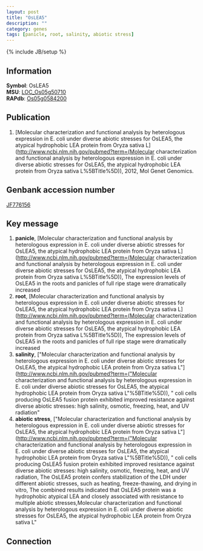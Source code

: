 ```yaml
---
layout: post
title: "OsLEA5"
description: ""
category: genes
tags: [panicle, root, salinity, abiotic stress]
---
```

{% include JB/setup %}

## Information
__Symbol__: OsLEA5  
__MSU__: [LOC_Os05g50710](http://rice.plantbiology.msu.edu/cgi-bin/ORF_infopage.cgi?orf=LOC_Os05g50710)  
__RAPdb__: [Os05g0584200](http://rapdb.dna.affrc.go.jp/viewer/gbrowse_details/irgsp1?name=Os05g0584200)  

## Publication
1. [Molecular characterization and functional analysis by heterologous expression in E. coli under diverse abiotic stresses for OsLEA5, the atypical hydrophobic LEA protein from Oryza sativa L](http://www.ncbi.nlm.nih.gov/pubmed?term=(Molecular characterization and functional analysis by heterologous expression in E. coli under diverse abiotic stresses for OsLEA5, the atypical hydrophobic LEA protein from Oryza sativa L%5BTitle%5D)), 2012, Mol Genet Genomics.

## Genbank accession number
[JF776156](http://www.ncbi.nlm.nih.gov/nuccore/JF776156)

## Key message
1. __panicle__, [Molecular characterization and functional analysis by heterologous expression in E. coli under diverse abiotic stresses for OsLEA5, the atypical hydrophobic LEA protein from Oryza sativa L](http://www.ncbi.nlm.nih.gov/pubmed?term=(Molecular characterization and functional analysis by heterologous expression in E. coli under diverse abiotic stresses for OsLEA5, the atypical hydrophobic LEA protein from Oryza sativa L%5BTitle%5D)),  The expression levels of OsLEA5 in the roots and panicles of full ripe stage were dramatically increased
2. __root__, [Molecular characterization and functional analysis by heterologous expression in E. coli under diverse abiotic stresses for OsLEA5, the atypical hydrophobic LEA protein from Oryza sativa L](http://www.ncbi.nlm.nih.gov/pubmed?term=(Molecular characterization and functional analysis by heterologous expression in E. coli under diverse abiotic stresses for OsLEA5, the atypical hydrophobic LEA protein from Oryza sativa L%5BTitle%5D)),  The expression levels of OsLEA5 in the roots and panicles of full ripe stage were dramatically increased
3. __salinity__, ["Molecular characterization and functional analysis by heterologous expression in E. coli under diverse abiotic stresses for OsLEA5, the atypical hydrophobic LEA protein from Oryza sativa L"](http://www.ncbi.nlm.nih.gov/pubmed?term=("Molecular characterization and functional analysis by heterologous expression in E. coli under diverse abiotic stresses for OsLEA5, the atypical hydrophobic LEA protein from Oryza sativa L"%5BTitle%5D)), " coli cells producing OsLEA5 fusion protein exhibited improved resistance against diverse abiotic stresses: high salinity, osmotic, freezing, heat, and UV radiation"
4. __abiotic stress__, ["Molecular characterization and functional analysis by heterologous expression in E. coli under diverse abiotic stresses for OsLEA5, the atypical hydrophobic LEA protein from Oryza sativa L"](http://www.ncbi.nlm.nih.gov/pubmed?term=("Molecular characterization and functional analysis by heterologous expression in E. coli under diverse abiotic stresses for OsLEA5, the atypical hydrophobic LEA protein from Oryza sativa L"%5BTitle%5D)), " coli cells producing OsLEA5 fusion protein exhibited improved resistance against diverse abiotic stresses: high salinity, osmotic, freezing, heat, and UV radiation, The OsLEA5 protein confers stabilization of the LDH under different abiotic stresses, such as heating, freeze-thawing, and drying in vitro, The combined results indicated that OsLEA5 protein was a hydrophobic atypical LEA and closely associated with resistance to multiple abiotic stresses,Molecular characterization and functional analysis by heterologous expression in E. coli under diverse abiotic stresses for OsLEA5, the atypical hydrophobic LEA protein from Oryza sativa L"

## Connection


